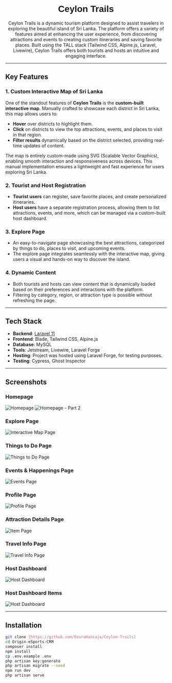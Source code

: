 <h1 align="center" style="font-family: 'Orbitron', sans-serif;">Ceylon Trails</h1>

<p align="center">
  Ceylon Trails is a dynamic tourism platform designed to assist travelers in exploring the beautiful island of Sri Lanka. The platform offers a variety of features aimed at enhancing the user experience, from discovering attractions and events to creating custom itineraries and saving favorite places. Built using the TALL stack (Tailwind CSS, Alpine.js, Laravel, Livewire), Ceylon Trails offers both tourists and hosts an intuitive and engaging interface.
</p>

---

## Key Features

### 1. **Custom Interactive Map of Sri Lanka**
One of the standout features of **Ceylon Trails** is the **custom-built interactive map**. Manually crafted to showcase each district in Sri Lanka, this map allows users to:
- **Hover** over districts to highlight them.
- **Click** on districts to view the top attractions, events, and places to visit in that region.
- **Filter results** dynamically based on the district selected, providing real-time updates of content.
  
The map is entirely custom-made using SVG (Scalable Vector Graphics), enabling smooth interaction and responsiveness across devices. This manual implementation ensures a lightweight and fast experience for users exploring Sri Lanka.

### 2. **Tourist and Host Registration**
- **Tourist users** can register, save favorite places, and create personalized itineraries.
- **Host users** have a separate registration process, allowing them to list attractions, events, and more, which can be managed via a custom-built host dashboard.

### 3. **Explore Page**
- An easy-to-navigate page showcasing the best attractions, categorized by things to do, places to visit, and upcoming events.
- The explore page integrates seamlessly with the interactive map, giving users a visual and hands-on way to discover the island.

### 4. **Dynamic Content**
- Both tourists and hosts can view content that is dynamically loaded based on their preferences and interactions with the platform.
- Filtering by category, region, or attraction type is possible without refreshing the page.


---

## Tech Stack

- **Backend**: [Laravel 11](https://laravel.com/)
- **Frontend**: Blade, Tailwind CSS, Alpine.js
- **Database**: MySQL
- **Tools**: Jetstream, Livewire, Laravel Forge
- **Hosting**: Project was hosted using Laravel Forge, for testing purposes.
- **Testing**: Cypress, Ghost Inspector

---

## Screenshots

### Homepage
![Homepage](public/Images/readme/HomePage.png)
![Homepage - Part 2](public/Images/readme/HomePageP2.png)

### Explore Page
![Interactive Map Page](public/Images/readme/ExplorePage.png)

### Things to Do Page
![Things to Do Page](public/Images/readme/ThingsToDoPage.png)

### Events & Happenings Page
![Events Page](public/Images/readme/EventsPage.png)

### Profile Page
![Profile Page](public/Images/readme/UserProfile.png)

### Attraction Details Page
![Item Page](public/Images/readme/AttractionDetailsPage.png)

### Travel Info Page
![Travel Info Page](public/Images/readme/TravelInfoPage.png)

### Host Dashboard
![Host Dashboard](public/Images/readme/HostDashboard.png)

### Host Dashboard Items
![Host Dashboard](public/Images/readme/HostDashboardItems.png)


---

## Installation

```bash
git clone [https://github.com/OsuraHansaja/Ceylon-Trails]
cd Origin-eSports-CRM
composer install
npm install
cp .env.example .env
php artisan key:generate
php artisan migrate --seed
npm run dev
php artisan serve
